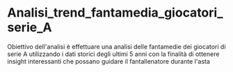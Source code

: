 # Analisi_trend_fantamedia_giocatori_serie_A
Obiettivo dell'analisi è effettuare una analisi delle fantamedie dei giocatori di serie A utilizzando i dati storici degli ultimi 5 anni con la finalità di ottenere insight interessanti che possano guidare il fantallenatore durante l'asta
